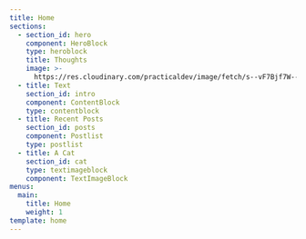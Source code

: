 ```yaml
---
title: Home
sections:
  - section_id: hero
    component: HeroBlock
    type: heroblock
    title: Thoughts
    image: >-
      https://res.cloudinary.com/practicaldev/image/fetch/s--vF7Bjf7W--/c_fill,f_auto,fl_progressive,h_320,q_auto,w_320/https://thepracticaldev.s3.amazonaws.com/uploads/user/profile_image/48286/2abb9454-9ace-440c-9764-7159427e88e0.png
  - title: Text
    section_id: intro
    component: ContentBlock
    type: contentblock
  - title: Recent Posts
    section_id: posts
    component: Postlist
    type: postlist
  - title: A Cat
    section_id: cat
    type: textimageblock
    component: TextImageBlock
menus:
  main:
    title: Home
    weight: 1
template: home
---
```

